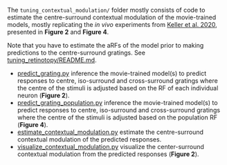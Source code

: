The `tuning_contextual_modulation/` folder mostly consists of code to estimate the centre-surround contextual modulation of the movie-trained models, mostly replicating the _in vivo_ experiments from [Keller et al. 2020](https://www.cell.com/neuron/fulltext/S0896-6273(20)30891-6), presented in **Figure 2** and **Figure 4**.

Note that you have to estimate the aRFs of the model prior to making predictions to the centre-surround gratings. See [tuning_retinotopy/README.md](../tuning_retinotopy/README.md).

- [predict_grating.py](predict_grating.py) inference the movie-trained model(s) to predict responses to centre, iso-surround and cross-surround gratings where the centre of the stimuli is adjusted based on the RF of each individual neuron (**Figure 2**).
- [predict_grating_population.py](predict_grating.py) inference the movie-trained model(s) to predict responses to centre, iso-surround and cross-surround gratings where the centre of the stimuli is adjusted based on the population RF (**Figure 4**).
- [estimate_contextual_modulation.py](estimate_contextual_modulation.py) estimate the centre-surround contextual modulation of the predicted responses.
- [visualize_contextual_modulation.py](visualize_contextual_modulation.py) visualize the center-surround contextual modulation from the predicted responses (**Figure 2**).
